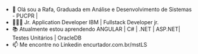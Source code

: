 - 👋 Olá sou a Rafa, Graduada em Análise e Desenvolvimento de Sistemas - PUCPR |
- 👩🏻‍🎓 Jr. Application Developer IBM | Fullstack Developer jr.
- 📚 Atualmente estou aprendendo ANGULAR | C# | .NET | ASP.NET| Testes Unitários | OracleDB 
- 📫 Me encontre no Linkedin encurtador.com.br/mstLS 

<!---
rafaelaandradec/rafaelaandradec is a special ✨ repository because its `README.md` (this file) appears on your GitHub profile.
You can click the Preview link to take a look at your changes.
--->
